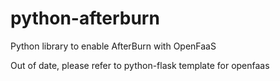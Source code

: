# python-afterburn
Python library to enable AfterBurn with OpenFaaS

Out of date, please refer to python-flask template for openfaas

